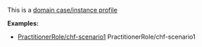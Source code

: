 This is a [domain case/instance profile](profiles.html#domain-profiles)

**Examples:**

*   [PractitionerRole/chf-scenario1](PractitionerRole-chf-scenario1.html) PractitionerRole/chf-scenario1